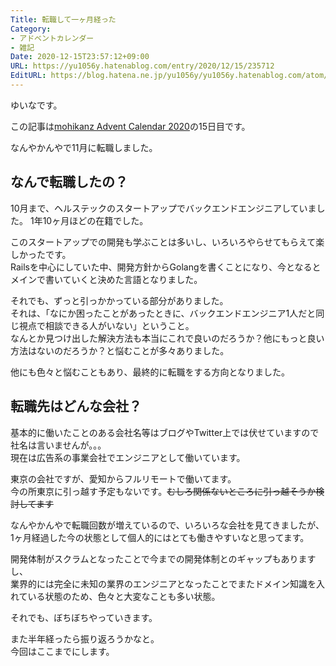 ```yaml
---
Title: 転職して一ヶ月経った
Category:
- アドベントカレンダー
- 雑記
Date: 2020-12-15T23:57:12+09:00
URL: https://yu1056y.hatenablog.com/entry/2020/12/15/235712
EditURL: https://blog.hatena.ne.jp/yu1056y/yu1056y.hatenablog.com/atom/entry/26006613665718983
---
```


ゆいなです。

この記事は[mohikanz Advent Calendar 2020](https://adventar.org/calendars/5041)の15日目です。

なんやかんやで11月に転職しました。

## なんで転職したの？
10月まで、ヘルステックのスタートアップでバックエンドエンジニアしていました。 1年10ヶ月ほどの在籍でした。

このスタートアップでの開発も学ぶことは多いし、いろいろやらせてもらえて楽しかったです。  
Railsを中心にしていた中、開発方針からGolangを書くことになり、今となるとメインで書いていくと決めた言語となりました。

それでも、ずっと引っかかっている部分がありました。  
それは、「なにか困ったことがあったときに、バックエンドエンジニア1人だと同じ視点で相談できる人がいない」ということ。  
なんとか見つけ出した解決方法も本当にこれで良いのだろうか？他にもっと良い方法はないのだろうか？と悩むことが多々ありました。

他にも色々と悩むこともあり、最終的に転職をする方向となりました。  

## 転職先はどんな会社？
基本的に働いたことのある会社名等はブログやTwitter上では伏せていますので社名は言いませんが。。。  
現在は広告系の事業会社でエンジニアとして働いています。

東京の会社ですが、愛知からフルリモートで働いてます。  
今の所東京に引っ越す予定もないです。~~むしろ関係ないところに引っ越そうか検討してます~~

なんやかんやで転職回数が増えているので、いろいろな会社を見てきましたが、  
1ヶ月経過した今の状態として個人的にはとても働きやすいなと思ってます。

開発体制がスクラムとなったことで今までの開発体制とのギャップもありますし、  
業界的には完全に未知の業界のエンジニアとなったことでまたドメイン知識を入れている状態のため、色々と大変なことも多い状態。

それでも、ぼちぼちやっていきます。

また半年経ったら振り返ろうかなと。  
今回はここまでにします。
